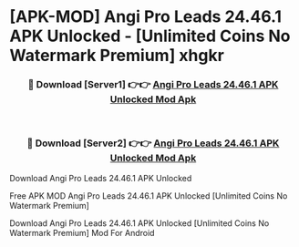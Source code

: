 # [APK-MOD] Angi Pro Leads 24.46.1 APK Unlocked - [Unlimited Coins No Watermark Premium] xhgkr



<div align="center">
<h3>🔴 Download [Server1] 👉👉 <a href="https://momento.my/?title=Angi_Pro_Leads_24.46.1_APK_Unlocked">Angi Pro Leads 24.46.1 APK Unlocked Mod Apk</a></h3><br>

<h3>🔴 Download [Server2] 👉👉 <a href="https://momento.my/?title=Angi_Pro_Leads_24.46.1_APK_Unlocked">Angi Pro Leads 24.46.1 APK Unlocked Mod Apk</a></h3>
</div>



Download Angi Pro Leads 24.46.1 APK Unlocked 

Free APK MOD Angi Pro Leads 24.46.1 APK Unlocked [Unlimited Coins No Watermark Premium]

Download Angi Pro Leads 24.46.1 APK Unlocked [Unlimited Coins No Watermark Premium] Mod For Android
